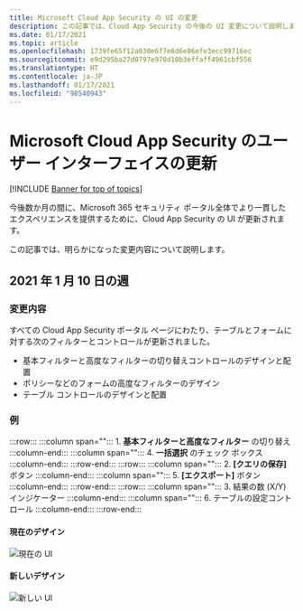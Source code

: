```yaml
---
title: Microsoft Cloud App Security の UI の変更
description: この記事では、Cloud App Security の今後の UI 変更について説明します。
ms.date: 01/17/2021
ms.topic: article
ms.openlocfilehash: 1739fe65f12a030e6f7e6d6e06efe3ecc99716ec
ms.sourcegitcommit: e9d295ba27d0797e970d10b3effaff4961cbf556
ms.translationtype: HT
ms.contentlocale: ja-JP
ms.lasthandoff: 01/17/2021
ms.locfileid: "98540943"
---
```

# <a name="microsoft-cloud-app-security-user-interface-updates"></a>Microsoft Cloud App Security のユーザー インターフェイスの更新

[!INCLUDE [Banner for top of topics](includes/banner.md)]

今後数か月の間に、Microsoft 365 セキュリティ ポータル全体でより一貫したエクスペリエンスを提供するために、Cloud App Security の UI が更新されます。

この記事では、明らかになった変更内容について説明します。

## <a name="week-of-january-10-2021"></a>2021 年 1 月 10 日の週

### <a name="whats-changed"></a>変更内容

すべての Cloud App Security ポータル ページにわたり、テーブルとフォームに対する次のフィルターとコントロールが更新されました。

- 基本フィルターと高度なフィルターの切り替えコントロールのデザインと配置
- ポリシーなどのフォームの高度なフィルターのデザイン
- テーブル コントロールのデザインと配置

### <a name="examples"></a>例

:::row:::
   :::column span="":::
      1. **基本フィルターと高度なフィルター** の切り替え
   :::column-end:::
   :::column span="":::
      4. **一括選択** のチェック ボックス
   :::column-end:::
:::row-end:::
:::row:::
   :::column span="":::
      2. **[クエリの保存]** ボタン
   :::column-end:::
   :::column span="":::
      5. **[エクスポート]** ボタン
   :::column-end:::
:::row-end:::
:::row:::
   :::column span="":::
      3. 結果の数 (X/Y) インジケーター
   :::column-end:::
   :::column span="":::
      6. テーブルの設定コントロール
   :::column-end:::
:::row-end:::

#### <a name="current-design"></a>現在のデザイン

![現在の UI](media/ui-changes-current.png)

#### <a name="new-design"></a>新しいデザイン

![新しい UI](media/ui-changes-new.png)
